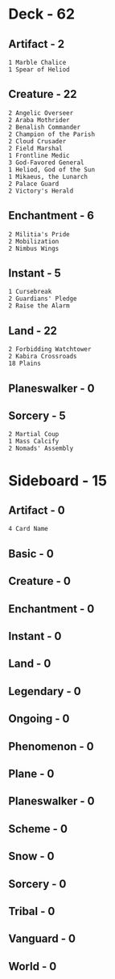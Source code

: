 # Deck - 62
## Artifact - 2
	1 Marble Chalice
	1 Spear of Heliod
## Creature - 22
	2 Angelic Overseer
	2 Araba Mothrider
	2 Benalish Commander
	2 Champion of the Parish
	2 Cloud Crusader
	2 Field Marshal
	1 Frontline Medic
	3 God-Favored General
	1 Heliod, God of the Sun
	1 Mikaeus, the Lunarch
	2 Palace Guard
	2 Victory's Herald
## Enchantment - 6
	2 Militia's Pride
	2 Mobilization
	2 Nimbus Wings
## Instant - 5
	1 Cursebreak
	2 Guardians' Pledge
	2 Raise the Alarm
## Land - 22
	2 Forbidding Watchtower
	2 Kabira Crossroads
	18 Plains
## Planeswalker - 0
## Sorcery - 5
	2 Martial Coup
	1 Mass Calcify
	2 Nomads' Assembly

# Sideboard - 15
## Artifact - 0
    4 Card Name
## Basic - 0
## Creature - 0
## Enchantment - 0
## Instant - 0
## Land - 0
## Legendary - 0
## Ongoing - 0
## Phenomenon - 0
## Plane - 0
## Planeswalker - 0
## Scheme - 0
## Snow - 0
## Sorcery - 0
## Tribal - 0
## Vanguard - 0
## World - 0

